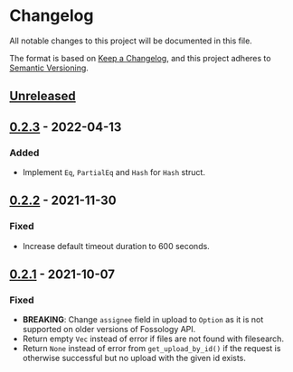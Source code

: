 <!--
SPDX-FileCopyrightText: 2021 HH Partners
 
SPDX-License-Identifier: MIT
 -->

# Changelog

All notable changes to this project will be documented in this file.

The format is based on [Keep a Changelog](https://keepachangelog.com/en/1.0.0/),
and this project adheres to [Semantic Versioning](https://semver.org/spec/v2.0.0.html).

## [Unreleased]

## [0.2.3] - 2022-04-13

### Added

- Implement `Eq`, `PartialEq` and `Hash` for `Hash` struct.

## [0.2.2] - 2021-11-30

### Fixed

- Increase default timeout duration to 600 seconds.

## [0.2.1] - 2021-10-07

### Fixed

- **BREAKING**: Change `assignee` field in upload to `Option` as it is not supported on older
  versions of Fossology API.
- Return empty `Vec` instead of error if files are not found with filesearch.
- Return `None` instead of error from `get_upload_by_id()` if the request is otherwise successful
  but no upload with the given id exists.

[unreleased]: https://github.com/doubleopen-project/fossology-rs/compare/v0.2.3...HEAD
[0.2.3]: https://github.com/doubleopen-project/fossology-rs/compare/v0.2.2...v0.2.3
[0.2.2]: https://github.com/doubleopen-project/fossology-rs/compare/v0.2.1...v0.2.2
[0.2.1]: https://github.com/doubleopen-project/fossology-rs/compare/v0.2.0...v0.2.1
